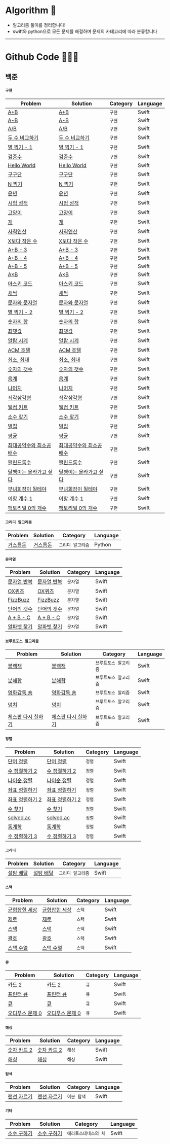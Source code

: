# Algorithm 🧐

* 알고리즘 풀이를 정리합니다!
* swift와 python으로 모든 문제를 해결하며 문제의 카테고리에 따라 분류합니다

----

# Github Code 👨🏻‍💻

## 백준 

#### `구현`

|Problem|Solution|Category|Language|
|------|---|---|---|
|[A+B](https://www.acmicpc.net/problem/1000)|[A+B](https://github.com/devIos6083/algorithm/blob/main/%EC%83%88%EC%8B%B9/1000%EB%B2%88.swift)|`구현`|Swift|
|[A-B](https://www.acmicpc.net/problem/1001)|[A-B](https://github.com/devIos6083/algorithm/blob/main/%EC%83%88%EC%8B%B9/1001%EB%B2%88.swift)|`구현`|Swift|
|[A/B](https://www.acmicpc.net/problem/1008)|[A/B](https://github.com/devIos6083/algorithm/blob/main/%EC%83%88%EC%8B%B9/1008%EB%B2%88.swift)|`구현`|Swift|
|[두 수 비교하기](https://www.acmicpc.net/problem/1330)|[두 수 비교하기](https://github.com/devIos6083/algorithm/blob/main/%EC%83%88%EC%8B%B9/1330%EB%B2%88.swift)|`구현`|Swift|
|[별 찍기 - 1](https://www.acmicpc.net/problem/2438)|[별 찍기 - 1](https://github.com/devIos6083/algorithm/blob/main/%EC%83%88%EC%8B%B9/2438%EB%B2%88.swift)|`구현`|Swift|
|[검증수](https://www.acmicpc.net/problem/2475)|[검증수](https://github.com/devIos6083/algorithm/blob/main/%EC%83%88%EC%8B%B9/2475%EB%B2%88.swift)|`구현`|Swift|
|[Hello World](https://www.acmicpc.net/problem/2557)|[Hello World](https://github.com/devIos6083/algorithm/blob/main/%EC%83%88%EC%8B%B9/2557%EB%B2%88.swift)|`구현`|Swift|
|[구구단](https://www.acmicpc.net/problem/2739)|[구구단](https://github.com/devIos6083/algorithm/blob/main/%EC%83%88%EC%8B%B9/2739%EB%B2%88.swift)|`구현`|Swift|
|[N 찍기](https://www.acmicpc.net/problem/2741)|[N 찍기](https://github.com/devIos6083/algorithm/blob/main/%EC%83%88%EC%8B%B9/2741%EB%B2%88.swift)|`구현`|Swift|
|[윤년](https://www.acmicpc.net/problem/2753)|[윤년](https://github.com/devIos6083/algorithm/blob/main/%EC%83%88%EC%8B%B9/2753%EB%B2%88.swift)|`구현`|Swift|
|[시험 성적](https://www.acmicpc.net/problem/9498)|[시험 성적](https://github.com/devIos6083/algorithm/blob/main/%EC%83%88%EC%8B%B9/9498%EB%B2%88.swift)|`구현`|Swift|
|[고양이](https://www.acmicpc.net/problem/10171)|[고양이](https://github.com/devIos6083/algorithm/blob/main/%EC%83%88%EC%8B%B9/10171%EB%B2%88.swift)|`구현`|Swift|
|[개](https://www.acmicpc.net/problem/10172)|[개](https://github.com/devIos6083/algorithm/blob/main/%EC%83%88%EC%8B%B9/10172%EB%B2%88.swift)|`구현`|Swift|
|[사칙연산](https://www.acmicpc.net/problem/10869)|[사칙연산](https://github.com/devIos6083/algorithm/blob/main/%EC%83%88%EC%8B%B9/10869%EB%B2%88.swift)|`구현`|Swift|
|[X보다 작은 수](https://www.acmicpc.net/problem/10871)|[X보다 작은 수](https://github.com/devIos6083/algorithm/blob/main/%EC%83%88%EC%8B%B9/10871%EB%B2%88.swift)|`구현`|Swift|
|[A+B - 3](https://www.acmicpc.net/problem/10950)|[A+B - 3](https://github.com/devIos6083/algorithm/blob/main/%EC%83%88%EC%8B%B9/10950%EB%B2%88.swift)|`구현`|Swift|
|[A+B - 4](https://www.acmicpc.net/problem/10951)|[A+B - 4](https://github.com/devIos6083/algorithm/blob/main/%EC%83%88%EC%8B%B9/10951%EB%B2%88.swift)|`구현`|Swift|
|[A+B - 5](https://www.acmicpc.net/problem/10952)|[A+B - 5](https://github.com/devIos6083/algorithm/blob/main/%EC%83%88%EC%8B%B9/10952%EB%B2%88.swift)|`구현`|Swift|
|[A×B](https://www.acmicpc.net/problem/10998)|[A×B](https://github.com/devIos6083/algorithm/blob/main/%EC%83%88%EC%8B%B9/10998%EB%B2%88.swift)|`구현`|Swift|
|[아스키 코드](https://www.acmicpc.net/problem/11654)|[아스키 코드](https://github.com/devIos6083/algorithm/blob/main/%EC%83%88%EC%8B%B9/11654%EB%B2%88.swift)|`구현`|Swift|
|[새싹](https://www.acmicpc.net/problem/25083)|[새싹](https://github.com/devIos6083/algorithm/blob/main/%EC%83%88%EC%8B%B9/25083%EB%B2%88.swift)|`구현`|Swift|
|[문자와 문자열](https://www.acmicpc.net/problem/27866)|[문자와 문자열](https://github.com/devIos6083/algorithm/blob/main/%EC%83%88%EC%8B%B9/27866%EB%B2%88.swift)|`구현`|Swift|
|[별 찍기 - 2](https://www.acmicpc.net/problem/2439)|[별 찍기 - 2](https://github.com/devIos6083/algorithm/blob/main/%EB%B8%8C%EB%A1%A0%EC%A6%88/2439%EB%B2%88.swift)|`구현`|Swift|
|[숫자의 합](https://www.acmicpc.net/problem/11720)|[숫자의 합](https://github.com/devIos6083/algorithm/blob/main/%EB%B8%8C%EB%A1%A0%EC%A6%88/11720%EB%B2%88.swift)|`구현`|Swift|
|[최댓값](https://www.acmicpc.net/problem/2562)|[최댓값](https://github.com/devIos6083/algorithm/blob/main/%EB%B8%8C%EB%A1%A0%EC%A6%88/2562%EB%B2%88.swift)|`구현`|Swift|
|[알람 시계](https://www.acmicpc.net/problem/2884)|[알람 시계](https://github.com/devIos6083/algorithm/blob/main/%EB%B8%8C%EB%A1%A0%EC%A6%88/2884%EB%B2%88.swift)|`구현`|Swift|
|[ACM 호텔](https://www.acmicpc.net/problem/10250)|[ACM 호텔](https://github.com/devIos6083/algorithm/blob/main/%EB%B8%8C%EB%A1%A0%EC%A6%88/10250%EB%B2%88swift.swift)|`구현`|Swift|
|[최소, 최대](https://www.acmicpc.net/problem/10818)|[최소, 최대](https://github.com/devIos6083/algorithm/blob/main/%EB%B8%8C%EB%A1%A0%EC%A6%88/10818%EB%B2%88.swift)|`구현`|Swift|
|[숫자의 갯수](https://www.acmicpc.net/problem/2577)|[숫자의 갯수](https://github.com/devIos6083/algorithm/blob/main/%EB%B8%8C%EB%A1%A0%EC%A6%88/2577%EB%B2%88.swift)|`구현`|Swift|
|[음계](https://www.acmicpc.net/problem/2920)|[음계](https://github.com/devIos6083/algorithm/blob/main/%EB%B8%8C%EB%A1%A0%EC%A6%88/2920%EB%B2%88.swift)|`구현`|Swift|
|[나머지](https://www.acmicpc.net/problem/3052)|[나머지](https://github.com/devIos6083/algorithm/blob/main/%EB%B8%8C%EB%A1%A0%EC%A6%88/3052%EB%B2%88.swift)|`구현`|Swift|
|[직각삼각형](https://www.acmicpc.net/problem/4153)|[직각삼각형](https://github.com/devIos6083/algorithm/blob/main/%EB%B8%8C%EB%A1%A0%EC%A6%88/4153%EB%B2%88.swift)|`구현`|Swift|
|[웰컴 키트](https://www.acmicpc.net/problem/30802)|[웰컴 키트](https://github.com/devIos6083/algorithm/blob/main/%EB%B8%8C%EB%A1%A0%EC%A6%88/30802%EB%B2%88.swift)|`구현`|Swift|
|[소수 찾기](https://www.acmicpc.net/problem/1978)|[소수 찾기](https://github.com/devIos6083/algorithm/blob/main/%EB%B8%8C%EB%A1%A0%EC%A6%88/1978%EB%B2%88.swift)|`구현`|Swift|
|[벌집](https://www.acmicpc.net/problem/2292)|[벌집](https://github.com/devIos6083/algorithm/blob/main/%EB%B8%8C%EB%A1%A0%EC%A6%88/2292%EB%B2%88.swift)|`구현`|Swift|
|[평균](https://www.acmicpc.net/problem/1546)|[평균](https://github.com/devIos6083/algorithm/blob/main/%EB%B8%8C%EB%A1%A0%EC%A6%88/1546%EB%B2%88.swift)|`구현`|Swift|
|[최대공약수와 최소공배수](https://www.acmicpc.net/problem/2609)|[최대공약수와 최소공배수](https://github.com/devIos6083/algorithm/blob/main/%EB%B8%8C%EB%A1%A0%EC%A6%88/2609%EB%B2%88.swift)|`구현`|Swift|
|[팰린드롬수](https://www.acmicpc.net/problem/1259)|[팰린드롬수](https://github.com/devIos6083/algorithm/blob/main/%EB%B8%8C%EB%A1%A0%EC%A6%88/1259%EB%B2%88.swift)|`구현`|Swift|
|[달팽이는 올라가고 싶다](https://www.acmicpc.net/problem/2869)|[달팽이는 올라가고 싶다](https://github.com/devIos6083/algorithm/blob/main/%EB%B8%8C%EB%A1%A0%EC%A6%88/2869%EB%B2%88.swift)|`구현`|Swift|
|[부녀회장이 될테야](https://www.acmicpc.net/problem/2775)|[부녀회장이 될테야](https://github.com/devIos6083/algorithm/blob/main/%EB%B8%8C%EB%A1%A0%EC%A6%88/2775%EB%B2%88.swift)|`구현`|Swift|
|[이항 계수 1](https://www.acmicpc.net/problem/11050)|[이항 계수 1](https://github.com/devIos6083/algorithm/blob/main/%EB%B8%8C%EB%A1%A0%EC%A6%88/11050%EB%B2%88.swift)|`구현`|Swift|
|[팩토리얼 0의 개수](https://www.acmicpc.net/problem/1676)|[팩토리얼 0의 개수](https://github.com/devIos6083/algorithm/blob/main/%EC%8B%A4%EB%B2%84/1676%EB%B2%88.swift)|`구현`|Swift|

#### `그리디 알고리즘`

|Problem|Solution|Category|Language|
|------|---|---|---|
|[거스름돈](https://www.acmicpc.net/problem/2675)|[거스름돈](https://github.com/devIos6083/algorithm/blob/main/%EB%B8%8C%EB%A1%A0%EC%A6%88/2675%EB%B2%88.swift)|`그리디 알고리즘`|Python|


#### `문자열`

|Problem|Solution|Category|Language|
|------|---|---|---|
|[문자열 반복](https://www.acmicpc.net/problem/2675)|[문자열 반복](https://github.com/devIos6083/algorithm/blob/main/%EB%B8%8C%EB%A1%A0%EC%A6%88/2675%EB%B2%88.swift)|`문자열`|Swift|
|[OX퀴즈](https://www.acmicpc.net/problem/8958)|[OX퀴즈](https://github.com/devIos6083/algorithm/blob/main/%EB%B8%8C%EB%A1%A0%EC%A6%88/8958%EB%B2%88.swift)|`문자열`|Swift|
|[FizzBuzz](https://www.acmicpc.net/problem/28702)|[FizzBuzz](https://github.com/devIos6083/algorithm/blob/main/%EB%B8%8C%EB%A1%A0%EC%A6%88/28702%EB%B2%88.swift)|`문자열`|Swift|
|[단어의 갯수](https://www.acmicpc.net/problem/1152)|[단어의 갯수](https://github.com/devIos6083/algorithm/blob/main/%EB%B8%8C%EB%A1%A0%EC%A6%88/1152%EB%B2%88.swift)|`문자열`|Swift|
|[A + B - C](https://www.acmicpc.net/problem/31403)|[A + B - C](https://github.com/devIos6083/algorithm/blob/main/%EB%B8%8C%EB%A1%A0%EC%A6%88/31403%EB%B2%88.swift)|`문자열`|Swift|
|[알파벳 찾기](https://www.acmicpc.net/problem/10809)|[알파벳 찾기](https://github.com/devIos6083/algorithm/blob/main/%EB%B8%8C%EB%A1%A0%EC%A6%88/10809%EB%B2%88.swift)|`문자열`|Swift|


#### `브루트포스 알고리즘`

|Problem|Solution|Category|Language|
|------|---|---|---|
|[블랙잭](https://www.acmicpc.net/problem/2798)|[블랙잭](https://github.com/devIos6083/algorithm/blob/main/%EB%B8%8C%EB%A1%A0%EC%A6%88/2798%EB%B2%88.swift)|`브루트포스 알고리즘`|Swift|
|[분해합](https://www.acmicpc.net/problem/2231)|[분해합](https://github.com/devIos6083/algorithm/blob/main/%EB%B8%8C%EB%A1%A0%EC%A6%88/2231%EB%B2%88.swift)|`브루트포스 알고리즘`|Swift|
|[영화감독 숌](https://www.acmicpc.net/problem/1436)|[영화감독 숌](https://github.com/devIos6083/algorithm/blob/main/%EC%8B%A4%EB%B2%84/1436%EB%B2%88.swift)|`브루트포스 알리즘`|Swift|
|[덩치](https://www.acmicpc.net/problem/7568)|[덩치](https://github.com/devIos6083/algorithm/blob/main/%EC%8B%A4%EB%B2%84/7568%EB%B2%88.swift)|`브루트포스 알고리즘`|Swift|
|[체스판 다시 칠하기](https://www.acmicpc.net/problem/1018)|[체스판 다시 칠하기](https://github.com/devIos6083/algorithm/blob/main/%EC%8B%A4%EB%B2%84/1018%EB%B2%88.swift)|`브루트포스 알고리즘`|Swift|

#### `정렬`

|Problem|Solution|Category|Language|
|------|---|---|---|
|[단어 정렬](https://www.acmicpc.net/problem/1181)|[단어 정렬](https://github.com/devIos6083/algorithm/blob/main/%EC%8B%A4%EB%B2%84/1181%EB%B2%88.swift)|`정렬`|Swift|
|[수 정렬하기 2](https://www.acmicpc.net/problem/2751)|[수 정렬하기 2](https://github.com/devIos6083/algorithm/blob/main/%EC%8B%A4%EB%B2%84/2751%EB%B2%88.swift)|`정렬`|Swift|
|[나이순 정렬](https://www.acmicpc.net/problem/10814)|[나이순 정렬](https://github.com/devIos6083/algorithm/blob/main/%EC%8B%A4%EB%B2%84/10814%EB%B2%88.swift)|`정렬`|Swift|
|[좌표 정렬하기](https://www.acmicpc.net/problem/11650)|[좌표 정렬하기](https://github.com/devIos6083/algorithm/blob/main/%EC%8B%A4%EB%B2%84/11650%EB%B2%88.swift)|`정렬`|Swift|
|[좌표 정렬하기 2](https://www.acmicpc.net/problem/11651)|[좌표 정렬하기 2](https://github.com/devIos6083/algorithm/blob/main/%EC%8B%A4%EB%B2%84/11651%EB%B2%88.swift)|`정렬`|Swift|
|[수 찾기](https://www.acmicpc.net/problem/1920)|[수 찾기](https://github.com/devIos6083/algorithm/blob/main/%EC%8B%A4%EB%B2%84/1920%EB%B2%88.swift)|`정렬`|Swift|
|[solved.ac](https://www.acmicpc.net/problem/18110)|[solved.ac](https://github.com/devIos6083/algorithm/blob/main/%EC%8B%A4%EB%B2%84/18110%EB%B2%88.swift)|`정렬`|Swift|
|[통계학](https://www.acmicpc.net/problem/2108)|[통계학](https://github.com/devIos6083/algorithm/blob/main/%EC%8B%A4%EB%B2%84/2108%EB%B2%88.swift)|`정렬`|Swift|
|[수 정렬하기 3](https://www.acmicpc.net/problem/10989)|[수 정렬하기 3](https://github.com/devIos6083/algorithm/blob/main/%EB%B8%8C%EB%A1%A0%EC%A6%88/10989%EB%B2%88.swift)|`정렬`|Swift|





#### `그리디`

|Problem|Solution|Category|Language|
|------|---|---|---|
|[설탕 배달](https://www.acmicpc.net/problem/2839)|[설탕 배달](https://github.com/devIos6083/algorithm/blob/main/%EC%8B%A4%EB%B2%84/2839%EB%B2%88.swift)|`그리디 알고리즘`|Swift|

#### `스택`

|Problem|Solution|Category|Language|
|------|---|---|---|
|[균형잡힌 세상](https://www.acmicpc.net/problem/4949)|[균형잡힌 세상](https://github.com/devIos6083/algorithm/blob/main/%EC%8B%A4%EB%B2%84/4949%EB%B2%88.swift)|`스택`|Swift|
|[제로](https://www.acmicpc.net/problem/10773)|[제로](https://github.com/devIos6083/algorithm/blob/main/%EC%8B%A4%EB%B2%84/10773%EB%B2%88.swift)|`스택`|Swift|
|[스택](https://www.acmicpc.net/problem/10828)|[스택](https://github.com/devIos6083/algorithm/blob/main/%EC%8B%A4%EB%B2%84/10828%EB%B2%88.swift)|`스택`|Swift|
|[괄호](https://www.acmicpc.net/problem/9012)|[괄호](https://github.com/devIos6083/algorithm/blob/main/%EC%8B%A4%EB%B2%84/9012%EB%B2%88.swift)|`스택`|Swift|
|[스택 수열](https://www.acmicpc.net/problem/1874)|[스택 수열](https://github.com/devIos6083/algorithm/blob/main/%EC%8B%A4%EB%B2%84/1874%EB%B2%88.swift)|`스택`|Swift|

#### `큐`

|Problem|Solution|Category|Language|
|------|---|---|---|
|[카드 2](https://www.acmicpc.net/problem/2164)|[카드 2](https://github.com/devIos6083/algorithm/blob/main/%EC%8B%A4%EB%B2%84/2164%EB%B2%88.swift)|`큐`|Swift|
|[프린터 큐](https://www.acmicpc.net/problem/1966)|[프린터 큐](https://github.com/devIos6083/algorithm/blob/main/%EC%8B%A4%EB%B2%84/1966%EB%B2%88.swift)|`큐`|Swift|
|[큐](https://www.acmicpc.net/problem/10845)|[큐](https://github.com/devIos6083/algorithm/blob/main/%EC%8B%A4%EB%B2%84/10845%EB%B2%88.swift)|`큐`|Swift|
|[오디푸스 문제 0](https://www.acmicpc.net/problem/11866)|[오디푸스 문제 0](https://github.com/devIos6083/algorithm/blob/main/%EC%8B%A4%EB%B2%84/11866%EB%B2%88.swift)|`큐`|Swift|


#### `해싱`

|Problem|Solution|Category|Language|
|------|---|---|---|
|[숫자 카드 2](https://www.acmicpc.net/problem/10816)|[숫자 카드 2](https://github.com/devIos6083/algorithm/blob/main/%EC%8B%A4%EB%B2%84/10816%EB%B2%88.swift)|`해싱`|Swift|
|[해싱](https://www.acmicpc.net/problem/15829)|[해싱](https://github.com/devIos6083/algorithm/blob/main/%EB%B8%8C%EB%A1%A0%EC%A6%88/15829%EB%B2%88.swift)|`해싱`|Swift|


#### `탐색`

|Problem|Solution|Category|Language|
|------|---|---|---|
|[랜선 자르기](https://www.acmicpc.net/problem/1654)|[랜선 자르기](https://github.com/devIos6083/algorithm/blob/main/%EC%8B%A4%EB%B2%84/1654%EB%B2%88.swift)|`이분 탐색`|Swift|


#### `기타`

|Problem|Solution|Category|Language|
|------|---|---|---|
|[소수 구하기](https://www.acmicpc.net/problem/1929)|[소수 구하기](https://github.com/devIos6083/algorithm/blob/main/%EC%8B%A4%EB%B2%84/1929%EB%B2%88.swift)|`에라토스테네스의 체`|Swift|